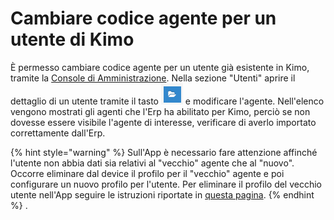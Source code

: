 # Cambiare codice agente per un utente di Kimo

È permesso cambiare codice agente per un utente già esistente in Kimo, tramite la [Console di Amministrazione](../../introduzione/moduli/console-admin.md). Nella sezione "Utenti" aprire il dettaglio di un utente tramite il tasto <img src="../../.gitbook/assets/image.png" alt="" data-size="original"> e modificare l'agente. Nell'elenco vengono mostrati gli agenti che l'Erp ha abilitato per Kimo, perciò se non dovesse essere visibile l'agente di interesse, verificare di averlo importato correttamente dall'Erp.

{% hint style="warning" %}
Sull'App è necessario fare attenzione affinché l'utente non abbia dati sia relativi al "vecchio" agente che al "nuovo".\
Occorre eliminare dal device il profilo per il "vecchio" agente e poi configurare un nuovo profilo per l'utente. Per eliminare il profilo del vecchio utente nell'App seguire le istruzioni riportate in [questa pagina](eliminazione-di-un-profilo-utente-sulle-app.md).
{% endhint %}
.